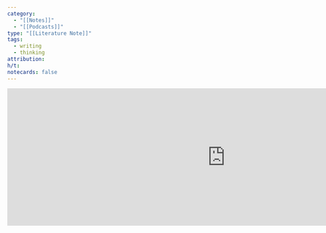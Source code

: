 ```yaml
---
category:
  - "[[Notes]]"
  - "[[Podcasts]]"
type: "[[Literature Note]]"
tags:
  - writing
  - thinking
attribution: 
h/t: 
notecards: false
---
```

<div><iframe width="1000" height="315" src="https://www.youtube.com/embed/v_VrVrKU9A8?si=59S1hI7hCPs2XXdE" title="YouTube video player" frameborder="0" allow="accelerometer; autoplay; clipboard-write; encrypted-media; gyroscope; picture-in-picture; web-share" allowfullscreen></iframe></div>
